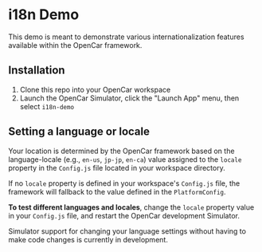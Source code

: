 # i18n Demo
This demo is meant to demonstrate various internationalization features available within the OpenCar framework.

## Installation
1. Clone this repo into your OpenCar workspace
2. Launch the OpenCar Simulator, click the "Launch App" menu, then select `i18n-demo`

## Setting a language or locale
Your location is determined by the OpenCar framework based on the language-locale (e.g., `en-us`, `jp-jp`, `en-ca`) value assigned to the `locale` property in the `Config.js` file located in your workspace directory. 

If no `locale` property is defined in your workspace's `Config.js` file, the framework will fallback to the value defined in the `PlatformConfig`.

**To test different languages and locales**, change the `locale` property value in your `Config.js` file, and restart the OpenCar development Simulator.

Simulator support for changing your language settings without having to make code changes is currently in development.
